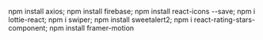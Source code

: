 npm install axios;
npm install firebase;
npm install react-icons --save;
npm i lottie-react;
npm i swiper;
npm install sweetalert2;
npm i react-rating-stars-component;
npm install framer-motion